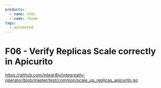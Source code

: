 ```yaml
---
products:
  - name: rhmi
  - name: rhoam
tags:
  - automated
---
```


# F06 - Verify Replicas Scale correctly in Apicurito

https://github.com/integr8ly/integreatly-operator/blob/master/test/common/scale_up_replicas_apicurito.go
